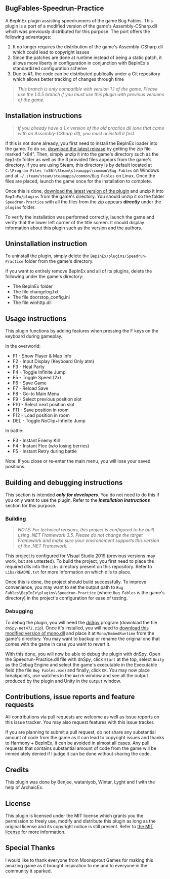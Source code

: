 ## BugFables-Speedrun-Practice
A BepInEx plugin assisting speedrunners of the game Bug Fables. This plugin is a port of a modified version of the game's Assembly-CSharp.dll which was previously distributed for this purpose. The port offers the following advantages:

1. It no longer requires the distribution of the game's Assembly-CSharp.dll which could lead to copyright issues
2. Since the patches are done at runtime instead of being a static patch, it allows more liberty in configuration in conjunction with BepInEx's standardized configuration scheme
3. Due to #1, the code can be distributed publically under a Git repository which allows better tracking of changes through time

> _This branch is only compatible with version 1.1 of the game. Please use the 1.0.5 branch if you must use this plugin with previous versions of the game._

## Installation instructions
> _If you already have a 1.x version of the old practice dll (one that came with an Assembly-CSharp.dll), you must uninstall it first._

If this is not done already, you first need to install the BepInEx loader into the game. To do so, [download the latest release](https://github.com/BepInEx/BepInEx/releases) by getting the zip file marked "x64". Then, simply unzip it into the game's directory such as the `BepInEx` folder as well as the 3 provided files appears from the game's directory. If you are using Steam, this directory is by default located at `C:\Program Files (x86)\Steam\steamapps\common\Bug Fables` on Windows and at `~/.steam/steam/steamapps/common/Bug Fables` on Linux. Once the files are placed, launch the game once for the installation to complete.

Once this is done, [download the latest version of the plugin](https://github.com/aldelaro5/BugFables-Speedrun-Practice/releases) and unzip it into `BepInEx/plugins` from the game's directory. You should unzip it so the folder `Speedrun-Practice` with all the files from the zip appears ***directly*** under the `plugins` folder.

To verify the installation was performed correctly, launch the game and verify that the lower left corner of the title screen. It should display information about this plugin such as the version and the authors.

## Uninstallation instruction
To uninstall the plugin, simply delete the `BepInEx/plugins/Speedrun-Practice` folder from the game's directory. 

If you want to entirely remove BepInEx and all of its plugins, delete the following under the game's directory:

* The BepInEx folder
* The file changelog.txt
* The file doorstop_config.ini
* The file winhttp.dll

## Usage instructions
This plugin functions by adding features when pressing the F keys on the keyboard during gameplay.

In the overworld:

* F1 - Show Player & Map Info
* F2 - Input Display (Keyboard Only atm)
* F3 - Heal Party
* F4 - Toggle Infinite Jump
* F5 - Toggle Speed (2x)
* F6 - Save Game
* F7 - Reload Save
* F8 - Go-to Main Menu
* F9 - Select previous position slot
* F10 - Select next position slot
* F11 - Save position in room
* F12 - Load position in room
* DEL - Toggle NoClip+Infinite Jump 

In battle:

* F3 - Instant Enemy Kill
* F4 - Instant Flee (w/o losing berries)
* F5 - Instant Retry during battle

Note: If you close or re-enter the main menu, you will lose your saved positions.

## Building and debugging instructions
This section is intended ***only for developers***. You do not need to do this if you only want to use the plugin. Refer to the ***Installation instructions*** section for this purpose.

### Building
> _NOTE: For technical reasons, this project is configured to be built using .NET Framework 3.5. Please do not change the target Framework and make sure your environement supports this version of the .NET Framework._

This project is configured for Visual Studio 2019 (previous versions may work, but are untested). To build the project, you first need to place the required dlls into the `Libs` directory present on this repository. Refer to `Libs/README.txt` for more information on which dlls to place.

Once this is done, the project should build successfully. To improve convenience, you may want to set the output path to `Bug Fables\BepInEx\plugins\Speedrun-Practice` (where `Bug Fables` is the game's directory) in the project's configuration for ease of testing.

### Debugging
To debug the plugin, you will need the [dnSpy](https://github.com/0xd4d/dnSpy/releases) program (download the file ` dnSpy-net472.zip`). Once it's installed, you will need to [download this modified version of mono.dll](https://drive.google.com/open?id=1u_xyatcUWKceWajzNImkvKQuNxKgArHi) and place it at `Mono/EmbedRuntime` from the game's directory. You may want to backup or rename the original one that comes with the game in case you want to revert it.

With this done, you will now be able to debug the plugin with dnSpy. Open the Speedrun-Practice.dll file with dnSpy, click `Start` at the top, select `Unity` as the Debug Engine and select the game's executable in the Executable field (the file `Bug Fables.exe`) and finally, click `OK`. You may now place breakpoints, use watches in the `Watch` window and see all the output produced by the plugin and Unity in the `Output` window.

## Contributions, issue reports and feature requests
All contributions via pull requests are welcome as well as issue reports on this issue tracker. You may also request features with this issue tracker.

If you are planning to submit a pull request, do not share any substantial amount of code from the game as it can lead to copyright issues and thanks to Harmony + BepInEx, it can be avoided in almost all cases. Any pull requests that contains substantial amount of code from the game will be immediately denied if I judge it can be done without sharing the code.

## Credits
This plugin was done by Benjee, wataniyob, Wintar, Lyght and I with the help of ArchaicEx.

## License
This plugin is licensed under the MIT license which grants you the permission to freely use, modify and distribute this plugin as long as the original license and its copyright notice is still present. Refer to [the MIT license](https://github.com/aldelaro5/BugFables-Speedrun-Practice/blob/master/LICENSE) for more information.

## Special Thanks
I would like to thank everyone from Moonsprout Games for making this amazing game as it brought inspiration to me and to everyone in the community it sparked.
